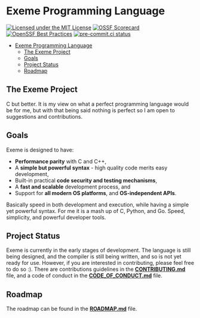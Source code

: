 # Exeme Programming Language

[![Licensed under the MIT License](https://img.shields.io/badge/License-MIT-blue.svg)](https://github.com/skifli/exeme/blob/master/LICENSE)
[![OSSF Scorecard](https://img.shields.io/ossf-scorecard/github.com/exeme-project/exeme-lang?label=openssf%20scorecard&style=flat)](https://api.securityscorecards.dev/projects/github.com/exeme-project/exeme-lang)
[![OpenSSF Best Practices](https://www.bestpractices.dev/projects/8038/badge)](https://www.bestpractices.dev/projects/8038)
[![pre-commit.ci status](https://results.pre-commit.ci/badge/github/exeme-project/exeme-lang/main.svg)](https://results.pre-commit.ci/latest/github/exeme-project/exeme-lang/main)

- [Exeme Programming Language](#exeme-programming-language)
  - [The Exeme Project](#the-exeme-project)
  - [Goals](#goals)
  - [Project Status](#project-status)
  - [Roadmap](#roadmap)


## The Exeme Project

C but better. It is my view on what a perfect programming language would be for me, but with that being said nothing is perfect so I am open to suggestions and contributions.

## Goals

Exeme is designed to have:

* **Performance parity** with C and C++,
* A **simple but powerful syntax** - high quality code merits easy development,
* Built-in practical **code security and testing mechanisms**,
* A **fast and scalable** development process, and
* Support for **all modern OS platforms**, and **OS-independent APIs**.

Basically speed in both development and execution, while having a simple yet powerful syntax. For me it is a mash up of C, Python, and Go. Speed, simplicity, and powerful developer tools.

## Project Status

Exeme is currently in the early stages of development. The language is still being designed, and the compiler is still being written, and so is not yet ready for use. However, if you are interested in contributing, please feel free to do so :). There are contributions guidelines in the **[CONTRIBUTING.md](CONTRIBUTING.md)** file, and a code of conduct in the **[CODE_OF_CONDUCT.md](CODE_OF_CONDUCT.md)** file.

## Roadmap

The roadmap can be found in the **[ROADMAP.md](ROADMAP.md)** file.
